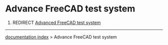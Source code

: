 # Advance FreeCAD test system
1.  REDIRECT [Advanced FreeCAD test system](Advanced_FreeCAD_test_system.md)

---
[documentation index](../README.md) > Advance FreeCAD test system
